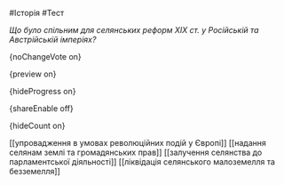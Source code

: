 #Історія #Тест

*Що було спільним для селянських реформ ХІХ ст. у Російській та Австрійській імперіях?*

{noChangeVote on}

{preview on}

{hideProgress on}

{shareEnable off}

{hideCount on}

[[упровадження в умовах революційних подій у Європі]]
[[надання селянам землі та громадянських прав]]
[[залучення селянства до парламентської діяльності]]
[[ліквідація селянського малоземелля та безземелля]]
